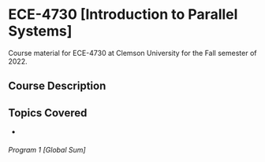 # ECE-4730 [Introduction to Parallel Systems]
Course material for ECE-4730 at Clemson University for the Fall semester of 2022.

## Course Description


## Topics Covered
- 

###### Program 1 [Global Sum]
